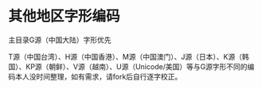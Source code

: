 # 其他地区字形编码

主目录G源（中国大陆）字形优先

T源（中国台湾）、H源（中国香港）、M源（中国澳门）、J源（日本）、K源（韩国）、KP源（朝鲜）、V源（越南）、U源（Unicode/美国）等与G源字形不同的编码本人没时间整理，如有需求，请fork后自行逐字校正。
